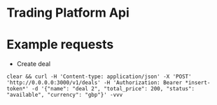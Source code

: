 # Trading Platform Api

# Example requests
- Create deal
```
clear && curl -H 'Content-type: application/json' -X 'POST' 'http://0.0.0.0:3000/v1/deals' -H 'Authorization: Bearer *insert-token*' -d '{"name": "deal 2", "total_price": 200, "status": "available", "currency": "gbp"}' -vvv
```